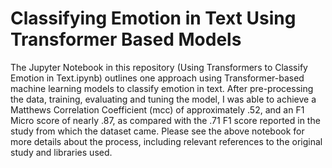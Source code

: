 # Classifying Emotion in Text Using Transformer Based Models

The Jupyter Notebook in this repository (Using Transformers to Classify Emotion in Text.ipynb) outlines one approach using Transformer-based machine learning models to classify emotion in text. After pre-processing the data, training, evaluating and tuning the model, I was able to achieve a Matthews Correlation Coefficient (mcc) of approximately .52, and an F1 Micro score of nearly .87, as compared with the .71 F1 score reported in the study from which the dataset came. Please see the above notebook for more details about the process, including relevant references to the original study and libraries used.
